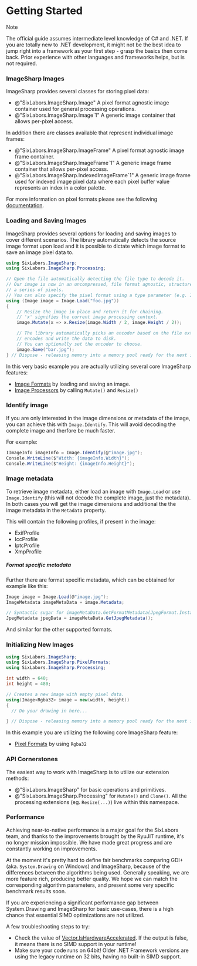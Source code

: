 # Getting Started

>[!NOTE]
>The official guide assumes intermediate level knowledge of C# and .NET. If you are totally new to .NET development, it might not be the best idea to jump right into a framework as your first step - grasp the basics then come back. Prior experience with other languages and frameworks helps, but is not required.

### ImageSharp Images

ImageSharp provides several classes for storing pixel data:

- @"SixLabors.ImageSharp.Image" A pixel format agnostic image container used for general processing operations.
- @"SixLabors.ImageSharp.Image`1" A generic image container that allows per-pixel access.

In addition there are classes available that represent individual image frames:

- @"SixLabors.ImageSharp.ImageFrame" A pixel format agnostic image frame container.
- @"SixLabors.ImageSharp.ImageFrame`1" A generic image frame container that allows per-pixel access.
- @"SixLabors.ImageSharp.IndexedImageFrame`1" A generic image frame used for indexed image pixel data where each pixel buffer value represents an index in a color palette.

For more information on pixel formats please see the following [documentation](pixelformats.md).

### Loading and Saving Images

ImageSharp provides several options for loading and saving images to cover different scenarios. The library automatically detects the source image format upon load and it is possible to dictate which image format to save an image pixel data to.  

```c#
using SixLabors.ImageSharp;
using SixLabors.ImageSharp.Processing;

// Open the file automatically detecting the file type to decode it.
// Our image is now in an uncompressed, file format agnostic, structure in-memory as
// a series of pixels.
// You can also specify the pixel format using a type parameter (e.g. Image<Rgba32> image = Image.Load<Rgba32>("foo.jpg"))
using (Image image = Image.Load("foo.jpg")) 
{
    // Resize the image in place and return it for chaining.
    // 'x' signifies the current image processing context.
    image.Mutate(x => x.Resize(image.Width / 2, image.Height / 2)); 

    // The library automatically picks an encoder based on the file extension then
    // encodes and write the data to disk.
    // You can optionally set the encoder to choose.
    image.Save("bar.jpg"); 
} // Dispose - releasing memory into a memory pool ready for the next image you wish to process.
```

In this very basic example you are actually utilizing several core ImageSharp features:
- [Image Formats](imageformats.md) by loading and saving an image.
- [Image Processors](processing.md) by calling `Mutate()` and `Resize()`

### Identify image

If you are only interested in the image dimensions or metadata of the image, you can achieve this with `Image.Identify`.
This will avoid decoding the complete image and therfore be much faster.

For example:

```c#
IImageInfo imageInfo = Image.Identify(@"image.jpg");
Console.WriteLine($"Width: {imageInfo.Width}");
Console.WriteLine($"Height: {imageInfo.Height}");
```

### Image metadata

To retrieve image metadata, either load an image with `Image.Load` or use `Image.Identify` (this will not decode the complete image, just the metadata). In both cases you will get the image dimensions and additional the the image
metadata in the `Metadata` property.

This will contain the following profiles, if present in the image:

- ExifProfile
- IccProfile
- IptcProfile
- XmpProfile

##### Format specific metadata

Further there are format specific metadata, which can be obtained for example like this:

```c#
Image image = Image.Load(@"image.jpg");
ImageMetadata imageMetaData = image.Metadata;

// Syntactic sugar for imageMetaData.GetFormatMetadata(JpegFormat.Instance)
JpegMetadata jpegData = imageMetaData.GetJpegMetadata();
```

And similar for the other supported formats.

### Initializing New Images

```c#
using SixLabors.ImageSharp;
using SixLabors.ImageSharp.PixelFormats;
using SixLabors.ImageSharp.Processing;

int width = 640;
int height = 480;

// Creates a new image with empty pixel data. 
using(Image<Rgba32> image = new(width, height)) 
{
  // Do your drawing in here...

} // Dispose - releasing memory into a memory pool ready for the next image you wish to process.
```
In this example you are utilizing the following core ImageSharp feature:
- [Pixel Formats](pixelformats.md) by using `Rgba32`

### API Cornerstones
The easiest way to work with ImageSharp is to utilize our extension methods:
- @"SixLabors.ImageSharp" for basic operations and primitives.
- @"SixLabors.ImageSharp.Processing" for `Mutate()` and `Clone()`. All the processing extensions (eg. `Resize(...)`) live within this namespace. 

### Performance
Achieving near-to-native performance is a major goal for the SixLabors team, and thanks to the improvements brought by the RyuJIT runtime, it's no longer mission impossible. We have made great progress and are constantly working on improvements.

At the moment it's pretty hard to define fair benchmarks comparing GDI+ (aka. `System.Drawing` on Windows) and ImageSharp, because of the differences between the algorithms being used. Generally speaking, we are more feature rich, producing better quality. We hope we can match the corresponding algorithm parameters, and present some very specific benchmark results soon.

If you are experiencing a significant performance gap between System.Drawing and ImageSharp for basic use-cases, there is a high chance that essential SIMD optimizations are not utilized. 

A few troubleshooting steps to try:

- Check the value of [Vector.IsHardwareAccelerated](https://docs.microsoft.com/en-us/dotnet/api/system.numerics.vector.ishardwareaccelerated?view=netcore-2.1&viewFallbackFrom=netstandard-2.0#System_Numerics_Vector_IsHardwareAccelerated). If the output is false, it means there is no SIMD support in your runtime!
- Make sure your code runs on 64bit! Older .NET Framework versions are using the legacy runtime on 32 bits, having no built-in SIMD support.
